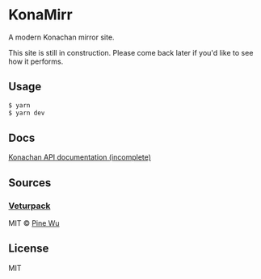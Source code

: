# KonaMirr

A modern Konachan mirror site.

This site is still in construction. Please come back later if you'd like to see how it performs.

## Usage

```bash
$ yarn
$ yarn dev
```

## Docs

[Konachan API documentation (incomplete)](docs/konachan_api.md)

## Sources

### [Veturpack](https://github.com/octref/veturpack)

MIT © [Pine Wu](https://github.com/octref)

## License

MIT 
